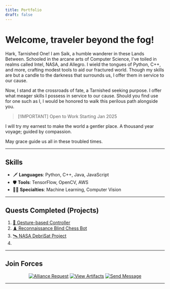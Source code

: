 ```yaml
---
title: Portfolio
draft: false
---
```

# Welcome, traveler beyond the fog!

Hark, Tarnished One! I am Saik, a humble wanderer in these Lands Between. Schooled in the arcane arts of Computer Science, I've toiled in realms called Intel, NASA, and Allegro. I wield the tongues of Python, C++, and more, crafting modest tools to aid our fractured world. Though my skills are but a candle to the darkness that surrounds us, I offer them in service to our cause.

Now, I stand at the crossroads of fate, a Tarnished seeking purpose. I offer what meager skills I possess in service to our cause. Should you find use for one such as I, I would be honored to walk this perilous path alongside you. 

> [!IMPORTANT] Open to Work Starting Jan 2025

I will try my earnest to make the world a gentler place. A thousand year voyage; guided by compassion. 

May grace guide us all in these troubled times.

---

## Skills

- 🗡️ **Languages**: Python, C++, Java, JavaScript
- 🛡️ **Tools**: TensorFlow, OpenCV, AWS
- 🧙‍♂️ **Specialties**: Machine Learning, Computer Vision

---

## Quests Completed (Projects)

1. [🧠 Gesture-based Controller](#)
2. [♟️ Reconnaissance Blind Chess Bot](#)
3. [🛰️ NASA DebriSat Project](#)
4. 

---

## Join Forces

<div align="center">

[<img src="/api/placeholder/150/50" alt="Alliance Request" />](#)
[<img src="/api/placeholder/150/50" alt="View Artifacts" />](#)
[<img src="/api/placeholder/150/50" alt="Send Message" />](#)

</div>

---
